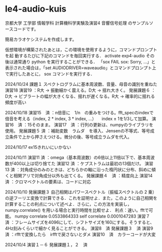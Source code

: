 # le4-audio-kuis

京都大学 工学部 情報学科 計算機科学実験及演習4 音響信号処理 のサンプルソースコードです。

簡易カラオケシステムを作成します。

仮想環境が構築されたあとは，この環境を使用するように，コマンドプロンプトを起
動するたびに下記のコマンドを毎回実行する．
    activate exp4-audio
その後は通常通り python を実行することができる．
「sox FAIL sox: Sorry, ...」と表示された場合は，「set AUDIODRIVER=waveaudio」とコマンドプロンプト上で実行したあとに，
sox コマンドを実行する．

2024/10/24
課題１
スペクトログラムに基本周波数、音量、母音の識別を重ねた
演習18
演習19
：R大 → 振動細かく震える。D大 → 揺れ大きく。
発展課題６
：D大 → ビブラートの幅が大きくなる、揺れが遅くなる。R大 → 確率的に揺れる頻度が高い

2024/10/18
演習15　済
：n倍音に　1/n　の重みをつける。fft_specのindexで倍音を考える（index, 2 * index, 3 * index, ...）
　index ± 1を1/3して加算。
演習16　済
：15そのまま。
演習17　済
：行列の更新は、numpyのライブラリを使用。
発展課題５  済
：補助変数　ラムダ　を導入、Jensenの不等式、等号成立条件で上から押さえつける。微分の後、等号成立ラムダを代入。


2024/10/17
ex15きれいにいかない

2024/10/11
演習11  済
：omega（基本周波数）の6倍以上11倍以下で、基本周波数が400以上は切り捨てた
演習12  済
：ケプストラムは最初の13個だけ。
演習13  済
：対角成分のみのときは、どちらかの軸に沿った楕円状に分布、斜めに傾くと相関アリで対角成分以外も出てくる。
発展課題４　済
：精度向上
演習14  済
：クロマベクトルの要素は、コードに対応

2024/10/10
発展課題３
自己相関はパワースペクトル（振幅スペクトルの 2 乗）の逆フーリエ変換で計算できる．これを証明せよ．また，このように自己相関を計算することの利点について述べよ．さらに，この方法を実装し，numpy.correlate() を用いる場合と実行時間を比較せよ．
利点：速い。fftで可能。
numpy correlate 0.0533864333
self correlate  0.0001047283 
演習７　済
：フレームサイズを4096にして、シフトサイズを160にする。そうすると、4Hz刻みくらいで細かく見ることができる。
演習8　済
発展課題３　済
演習9　済
：rfftで変換したら　irfftで戻さないとダメ
演習10　済　カラーコードが大変

2024/10/4
演習１－６
発展課題１，２　済
   
